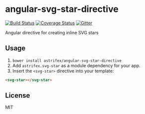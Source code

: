 # angular-svg-star-directive

[![Build Status](https://travis-ci.org/astrifex/angular-svg-star-directive.png)](https://travis-ci.org/astrifex/angular-svg-star-directive) [![Coverage Status](https://img.shields.io/coveralls/astrifex/angular-svg-star-directive.svg)](https://coveralls.io/r/astrifex/angular-svg-star-directive) [![Gitter](https://badges.gitter.im/Join%20Chat.svg)](https://gitter.im/astrifex/angular-svg-star-directive?utm_source=badge&utm_medium=badge&utm_campaign=pr-badge&utm_content=badge)

Angular directive for creating inline SVG stars

## Usage

1. `bower install astrifex/angular-svg-star-directive`
1. Add `astrifex.svg-star` as a module dependency for your app.
1. Insert the `<svg-star>` directive into your template:
```html
<svg-star></svg-star>
```

## License

MIT
